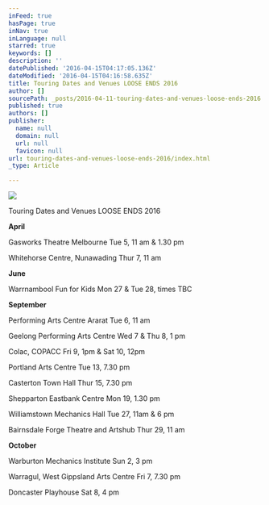 ```yaml
---
inFeed: true
hasPage: true
inNav: true
inLanguage: null
starred: true
keywords: []
description: ''
datePublished: '2016-04-15T04:17:05.136Z'
dateModified: '2016-04-15T04:16:58.635Z'
title: Touring Dates and Venues LOOSE ENDS 2016
author: []
sourcePath: _posts/2016-04-11-touring-dates-and-venues-loose-ends-2016.md
published: true
authors: []
publisher:
  name: null
  domain: null
  url: null
  favicon: null
url: touring-dates-and-venues-loose-ends-2016/index.html
_type: Article

---
```

![](https://the-grid-user-content.s3-us-west-2.amazonaws.com/2d16d1c1-4331-49a9-986a-fe1527aea513.jpg)

Touring Dates and Venues LOOSE ENDS 2016

**April**

Gasworks Theatre Melbourne                       Tue 5, 11 am & 1.30 pm

Whitehorse Centre, Nunawading                Thur 7, 11 am

**June**

Warrnambool Fun for Kids                              Mon 27 & Tue 28, times TBC

**September**

Performing Arts Centre Ararat                     Tue 6, 11 am

Geelong Performing Arts Centre                 Wed 7 & Thu 8, 1 pm

Colac, COPACC                                                      Fri 9, 1pm & Sat 10, 12pm

Portland Arts Centre                                          Tue 13, 7.30 pm

Casterton Town Hall                                           Thur 15, 7.30 pm

Shepparton Eastbank Centre                         Mon 19, 1.30 pm

Williamstown Mechanics Hall                      Tue 27, 11am & 6 pm

Bairnsdale Forge Theatre and Artshub     Thur 29, 11 am

**October**

Warburton Mechanics Institute                   Sun 2, 3 pm

Warragul, West Gippsland Arts Centre   Fri 7, 7.30 pm

Doncaster Playhouse                                         Sat 8, 4 pm